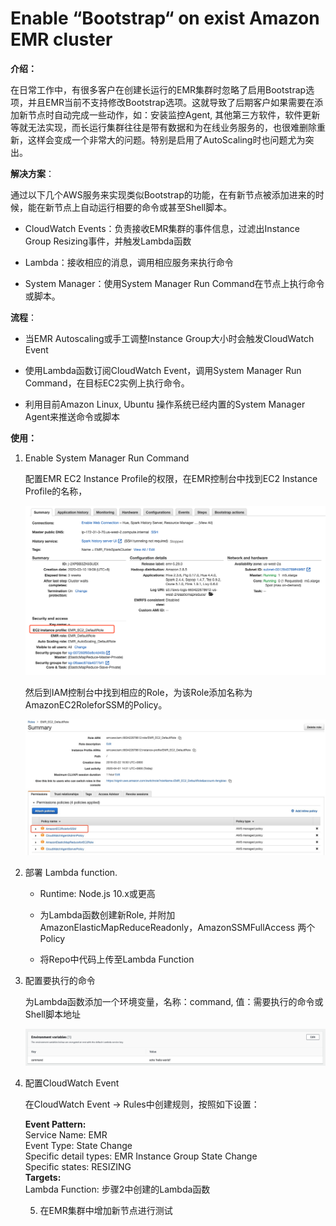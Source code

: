 # Enable “Bootstrap“ on exist Amazon EMR cluster

**介绍：**

在日常工作中，有很多客户在创建长运行的EMR集群时忽略了启用Bootstrap选项，并且EMR当前不支持修改Bootstrap选项。这就导致了后期客户如果需要在添加新节点时自动完成一些动作，如：安装监控Agent, 其他第三方软件，软件更新等就无法实现，而长运行集群往往是带有数据和为在线业务服务的，也很难删除重新，这样会变成一个非常大的问题。特别是启用了AutoScaling时也问题尤为突出。

**解决方案**：

通过以下几个AWS服务来实现类似Bootstrap的功能，在有新节点被添加进来的时候，能在新节点上自动运行相要的命令或甚至Shell脚本。

- CloudWatch Events：负责接收EMR集群的事件信息，过滤出Instance Group Resizing事件，并触发Lambda函数

- Lambda：接收相应的消息，调用相应服务来执行命令

- System Manager：使用System Manager Run Command在节点上执行命令或脚本。

**流程**：

- 当EMR Autoscaling或手工调整Instance Group大小时会触发CloudWatch Event

- 使用Lambda函数订阅CloudWatch Event，调用System Manager Run Command，在目标EC2实例上执行命令。
- 利用目前Amazon Linux, Ubuntu 操作系统已经内置的System Manager Agent来推送命令或脚本



**使用：**

1. Enable System Manager Run Command  

    配置EMR EC2 Instance Profile的权限，在EMR控制台中找到EC2 Instance Profile的名称，

    ![](pics/1.png)

    然后到IAM控制台中找到相应的Role，为该Role添加名称为AmazonEC2RoleforSSM的Policy。

    ![](pics/2.png)

2. 部署 Lambda function.  

    - Runtime: Node.js 10.x或更高

    - 为Lambda函数创建新Role, 并附加AmazonElasticMapReduceReadonly，AmazonSSMFullAccess 两个Policy
    - 将Repo中代码上传至Lambda Function

3. 配置要执行的命令 

   为Lambda函数添加一个环境变量，名称：command, 值：需要执行的命令或Shell脚本地址

   ![](pics/3.png)

4. 配置CloudWatch Event 

    在CloudWatch Event -> Rules中创建规则，按照如下设置：

    **Event Pattern:**   
    Service Name: EMR  
      Event Type: State Change  
      Specific detail types: EMR Instance Group State Change  
      Specific states: RESIZING  
    **Targets:**  
      Lambda Function: 步骤2中创建的Lambda函数

    5. 在EMR集群中增加新节点进行测试
